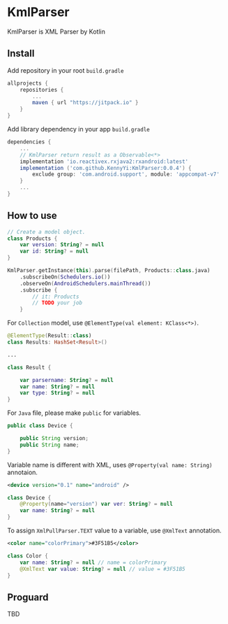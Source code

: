 # KmlParser

KmlParser is XML Parser by Kotlin

## Install

Add repository in your root `build.gradle`

```groovy
allprojects {
    repositories {
        ...
        maven { url "https://jitpack.io" }
    }
}
```

Add library dependency in your app `build.gradle`

```groovy
dependencies {
    ...
    // KmlParser return result as a Observable<*>
    implementation 'io.reactivex.rxjava2:rxandroid:latest'
    implementation ('com.github.KennyYi:KmlParser:0.0.4') {
        exclude group: 'com.android.support', module: 'appcompat-v7'
    }
    ...
}
```

## How to use

```Kotlin
// Create a model object.
class Products {
    var version: String? = null
    var id: String? = null
}
```

```Kotlin
KmlParser.getInstance(this).parse(filePath, Products::class.java)
    .subscribeOn(Schedulers.io())
    .observeOn(AndroidSchedulers.mainThread())
    .subscribe {
        // it: Products
        // TODO your job
    }
```

For `Collection` model, use `@ElementType(val element: KClass<*>)`.

```Kotlin
@ElementType(Result::class)
class Results: HashSet<Result>()

...

class Result {

    var parsername: String? = null
    var name: String? = null
    var type: String? = null
}
```

For `Java` file, please make `public` for variables.

```java
public class Device {

    public String version;
    public String name;
}
```

Variable name is different with XML, uses `@Property(val name: String)` annotaion.

```xml
<device version="0.1" name="android" />
```

```Kotlin
class Device {
    @Property(name="version") var ver: String? = null
    var name: String? = null
}
```

To assign `XmlPullParser.TEXT` value to a variable, use `@XmlText` annotation.

```xml
<color name="colorPrimary">#3F51B5</color>
```
```Kotlin
class Color {
    var name: String? = null // name = colorPrimary
    @XmlText var value: String? = null // value = #3F51B5
}
```

## Proguard
TBD
